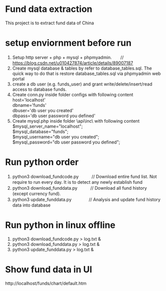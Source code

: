 # Fund data extraction
This project is to extract fund data of China  

# setup enviornment before run
1. Setup http server + php + mysql + phpmyadmin.　　// https://blog.csdn.net/u010427874/article/details/89007187  
2. Create mysql database & tables by refer to database_tables.sql. The quick way to do that is restore database_tables.sql via phpmyadmin web portal  
3. create a db user (e.g. funds_user) and grant write/delete/insert/read access to database funds.  
4. Create conn.py inside folder configs with following content  
    host='localhost'  
    dbname='funds'  
    dbuser='db user you created'  
    dbpass='db user password you defined'  
5. Create mysql.php inside folder \api\inc\ with following content  
    $mysql_server_name="localhost";  
    $mysql_database="funds";  
    $mysql_username="db user you created";  
    $mysql_password="db user password you defined";  

# Run python order
1. python3 download_fundcode.py　　　// Download entire fund list. Not require to run every day. It is to detect any newly establish fund  
2. python3 download_funddata.py　　　// Download all fund history (except currency fund).   
3. python3 update_funddata.py　　　　// Analysis and update fund history data into database  

# Run python in linux offline
1. python3 download_fundcode.py > log.txt &  
2. python3 download_funddata.py > log.txt &  
3. python3 update_funddata.py > log.txt &  

# Show fund data in UI
http://localhost/funds/chart/default.htm  
